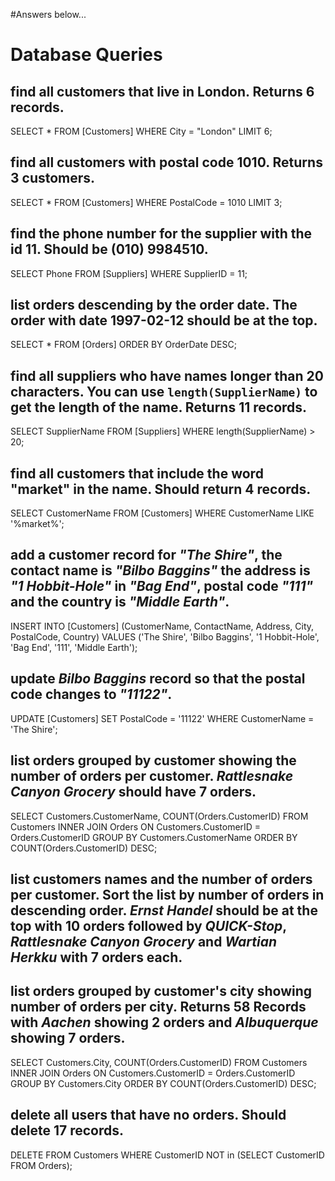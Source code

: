 #Answers below...
# Database Queries

## find all customers that live in London. Returns 6 records.
SELECT * 
FROM [Customers] 
WHERE City = "London"
LIMIT 6;

## find all customers with postal code 1010. Returns 3 customers.
SELECT *
FROM [Customers]
WHERE PostalCode = 1010
LIMIT 3;

## find the phone number for the supplier with the id 11. Should be (010) 9984510.
SELECT Phone FROM [Suppliers]
WHERE SupplierID = 11;
## list orders descending by the order date. The order with date 1997-02-12 should be at the top.
SELECT * FROM [Orders]
ORDER BY OrderDate DESC;
## find all suppliers who have names longer than 20 characters. You can use `length(SupplierName)` to get the length of the name. Returns 11 records.
SELECT SupplierName FROM [Suppliers]
WHERE length(SupplierName) > 20;

## find all customers that include the word "market" in the name. Should return 4 records.
SELECT CustomerName FROM [Customers]
WHERE CustomerName LIKE '%market%';

## add a customer record for _"The Shire"_, the contact name is _"Bilbo Baggins"_ the address is _"1 Hobbit-Hole"_ in _"Bag End"_, postal code _"111"_ and the country is _"Middle Earth"_.
INSERT INTO [Customers] (CustomerName, ContactName, Address, City, PostalCode, Country)
VALUES ('The Shire', 'Bilbo Baggins', '1 Hobbit-Hole', 'Bag End', '111', 'Middle Earth');

## update _Bilbo Baggins_ record so that the postal code changes to _"11122"_.
UPDATE [Customers]
SET PostalCode = '11122'
WHERE CustomerName = 'The Shire';

## list orders grouped by customer showing the number of orders per customer. _Rattlesnake Canyon Grocery_ should have 7 orders.
SELECT Customers.CustomerName, COUNT(Orders.CustomerID) FROM Customers
INNER JOIN Orders
ON Customers.CustomerID = Orders.CustomerID
GROUP BY Customers.CustomerName
ORDER BY COUNT(Orders.CustomerID) DESC;

## list customers names and the number of orders per customer. Sort the list by number of orders in descending order. _Ernst Handel_ should be at the top with 10 orders followed by _QUICK-Stop_, _Rattlesnake Canyon Grocery_ and _Wartian Herkku_ with 7 orders each.

## list orders grouped by customer's city showing number of orders per city. Returns 58 Records with _Aachen_ showing 2 orders and _Albuquerque_ showing 7 orders.
SELECT Customers.City, COUNT(Orders.CustomerID) FROM Customers
INNER JOIN Orders
ON Customers.CustomerID = Orders.CustomerID
GROUP BY Customers.City
ORDER BY COUNT(Orders.CustomerID) DESC;
## delete all users that have no orders. Should delete 17 records.
DELETE FROM Customers
WHERE CustomerID NOT in (SELECT CustomerID FROM Orders);